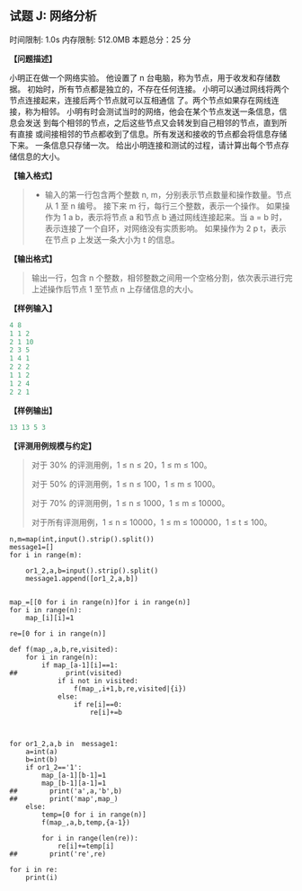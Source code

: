 ## 试题 J: 网络分析

时间限制: 1.0s 内存限制: 512.0MB 本题总分：25 分

**【问题描述】**

小明正在做一个网络实验。
他设置了 n 台电脑，称为节点，用于收发和存储数据。
初始时，所有节点都是独立的，不存在任何连接。
小明可以通过网线将两个节点连接起来，连接后两个节点就可以互相通信
了。两个节点如果存在网线连接，称为相邻。
小明有时会测试当时的网络，他会在某个节点发送一条信息，信息会发送
到每个相邻的节点，之后这些节点又会转发到自己相邻的节点，直到所有直接
或间接相邻的节点都收到了信息。所有发送和接收的节点都会将信息存储下来。
一条信息只存储一次。
给出小明连接和测试的过程，请计算出每个节点存储信息的大小。

**【输入格式】**

>  - 输入的第一行包含两个整数 n, m，分别表示节点数量和操作数量。节点从 1 至 n 编号。
>        接下来 m 行，每行三个整数，表示一个操作。
>        如果操作为 1 a b，表示将节点 a 和节点 b 通过网线连接起来。当 a = b 时，表示连接了一个自环，对网络没有实质影响。
>        如果操作为 2 p t，表示在节点 p 上发送一条大小为 t 的信息。

**【输出格式】**

> 输出一行，包含 n 个整数，相邻整数之间用一个空格分割，依次表示进行完上述操作后节点 1 至节点 n 上存储信息的大小。

**【样例输入】**

```python
4 8
1 1 2
2 1 10
2 3 5
1 4 1
2 2 2
1 1 2
1 2 4
2 2 1
```

**【样例输出】**

```python
13 13 5 3
```

**【评测用例规模与约定】**

> 对于 30% 的评测用例，1 ≤ n ≤ 20，1 ≤ m ≤ 100。
>
> 对于 50% 的评测用例，1 ≤ n ≤ 100，1 ≤ m ≤ 1000。
>
> 对于 70% 的评测用例，1 ≤ n ≤ 1000，1 ≤ m ≤ 10000。
>
> 对于所有评测用例，1 ≤ n ≤ 10000，1 ≤ m ≤ 100000，1 ≤ t ≤ 100。



```
n,m=map(int,input().strip().split())
message1=[]
for i in range(m):
    
    or1_2,a,b=input().strip().split()
    message1.append([or1_2,a,b])

    
map_=[[0 for i in range(n)]for i in range(n)]
for i in range(n):
    map_[i][i]=1
    
re=[0 for i in range(n)]

def f(map_,a,b,re,visited):
    for i in range(n):
        if map_[a-1][i]==1:
##            print(visited)
            if i not in visited:
                f(map_,i+1,b,re,visited|{i})
            else:
                if re[i]==0:
                    re[i]+=b



for or1_2,a,b in  message1:
    a=int(a)
    b=int(b)
    if or1_2=='1':
        map_[a-1][b-1]=1
        map_[b-1][a-1]=1
##        print('a',a,'b',b)
##        print('map',map_)
    else:
        temp=[0 for i in range(n)]
        f(map_,a,b,temp,{a-1})

        for i in range(len(re)):
            re[i]+=temp[i]
##        print('re',re)
        
for i in re:
    print(i)
    
```